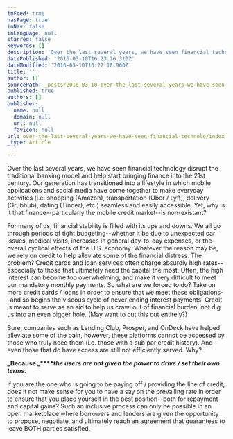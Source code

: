 ```yaml
---
inFeed: true
hasPage: true
inNav: false
inLanguage: null
starred: false
keywords: []
description: 'Over the last several years, we have seen financial technology disrupt the traditional banking model and help start bringing finance into the 21st century. Our generation has transitioned into a lifestyle in which mobile applications and social media have come together to make everyday activities (i.e. shopping (Amazon), transportation (Uber / Lyft), delivery (Grubhub), dating (Tinder), etc.) seamless and easily accessible. Yet, why is it that finance--particularly the mobile credit market--is non-existant?'
datePublished: '2016-03-10T16:23:26.310Z'
dateModified: '2016-03-10T16:22:18.960Z'
title: ''
author: []
sourcePath: _posts/2016-03-10-over-the-last-several-years-we-have-seen-financial-technolo.md
published: true
authors: []
publisher:
  name: null
  domain: null
  url: null
  favicon: null
url: over-the-last-several-years-we-have-seen-financial-technolo/index.html
_type: Article

---
```

Over the last several years, we have seen financial technology disrupt the traditional banking model and help start bringing finance into the 21st century. Our generation has transitioned into a lifestyle in which mobile applications and social media have come together to make everyday activities (i.e. shopping (Amazon), transportation (Uber / Lyft), delivery (Grubhub), dating (Tinder), etc.) seamless and easily accessible. Yet, why is it that finance--particularly the mobile credit market--is non-existant?

For many of us, financial stability is filled with its ups and downs. We all go through periods of tight budgeting--whether it be due to unexpected car issues, medical visits, increases in general day-to-day expenses, or the overall cyclical effects of the U.S. economy. Whatever the reason may be, we rely on credit to help alleviate some of the financial distress. The problem? Credit cards and loan services often charge absurdly high rates--especially to those that ultimately need the capital the most. Often, the high interest can become too overwhelming, and make it very difficult to meet our mandatory monthly payments. So what are we forced to do? Take on more credit cards / loans in order to ensure that we meet these obligations--and so begins the viscous cycle of never ending interest payments. Credit is meant to serve as an aid to help us crawl out of financial burden, not dig us into an even bigger hole. (May want to cut this out entirely?)

Sure, companies such as Lending Club, Prosper, and OnDeck have helped alleviate some of the pain, however, these platforms cannot be accessed by those who truly need them (i.e. those with a sub par credit history). And even those that do have access are still not efficiently served. Why? 

**_Because _****_the users are not given the power to drive / set their own terms._**

If you are the one who is going to be paying off / providing the line of credit, does it not make sense for you to have a say on the prevailing rate in order to ensure that you place yourself in the best position--both for repayment and capital gains? Such an inclusive process can only be possible in an open marketplace where borrowers and lenders are given the opportunity to propose, negotiate, and ultimately reach an agreement that guarantees to leave BOTH parties satisfied.